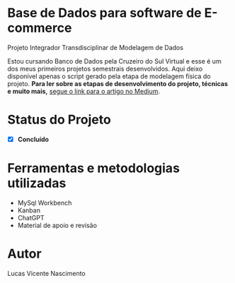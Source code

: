 # Base de Dados para software de E-commerce
Projeto Integrador Transdisciplinar de Modelagem de Dados

Estou cursando Banco de Dados pela Cruzeiro do Sul Virtual e esse é um dos meus primeiros projetos semestrais desenvolvidos. Aqui deixo disponível apenas o script gerado pela etapa de modelagem física do projeto. 
**Para ler sobre as etapas de desenvolvimento do projeto, técnicas e muito mais,** [segue o link para o artigo no Medium](https://medium.com/@lucasvicente48/4940982c0fe8).

# Status do Projeto
- [x] **Concluído**

# Ferramentas e metodologias utilizadas
* MySql Workbench
* Kanban
* ChatGPT
* Material de apoio e revisão

# Autor
Lucas Vicente Nascimento
